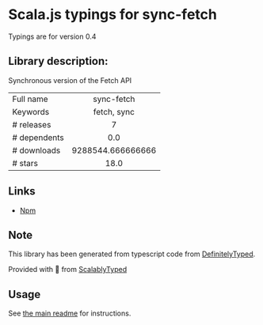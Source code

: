 
# Scala.js typings for sync-fetch

Typings are for version 0.4

## Library description:
Synchronous version of the Fetch API

|                    |                 |
| ------------------ | :-------------: |
| Full name          | sync-fetch |
| Keywords           | fetch, sync |
| # releases         | 7 |
| # dependents       | 0.0 |
| # downloads        | 9288544.666666666 |
| # stars            | 18.0 |

## Links
- [Npm](https://www.npmjs.com/package/sync-fetch)
    


## Note
This library has been generated from typescript code from [DefinitelyTyped](https://definitelytyped.org).

Provided with :purple_heart: from [ScalablyTyped](https://github.com/oyvindberg/ScalablyTyped)

## Usage
See [the main readme](../../readme.md) for instructions.


